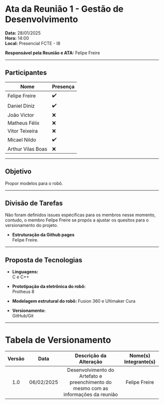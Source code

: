 # Ata da Reunião 1 - Gestão de Desenvolvimento

**Data:** 28/01/2025  
**Hora:** 14:00  
**Local:** Presencial FCTE - I8  

**Responsável pela Reunião e ATA:** Felipe Freire 

---

## Participantes

| Nome            | Presença |
|-----------------|----------|
| Felipe Freire     | ✔️    |
| Daniel Diniz      | ✔️    |
| João Victor       | ❌    |
| Matheus Félix     | ❌    |
| Vitor Teixeira    | ❌    |
| Micael Nildo      | ✔️    |
| Arthur Vilas Boas | ❌    |

---
## Objetivo

Propor modelos para o robô.

---
## Divisão de Tarefas

Não foram definidos issues espécificas para os membros nesse momento, contudo, o membro Felipe Freire se propós a ajustar os quesitos para o versionamento do projeto.

- **Estruturação da Github pages**  
  Felipe Freire.  

---
## Proposta de Tecnologias

- **Linguagens:**  
  C e C++  

- **Prototipação da eletrônica do robô:**  
  Protheus 8  

- **Modelagem estrutural do robô:** 
  Fusion 360 e Ultimaker Cura

- **Versionamento:**  
  GitHub/Git  

---
# Tabela de Versionamento 

| Versão | Data | Descrição da Alteração | Nome(s) Integrante(s) |
| :----: | :--: | :--------------------: | :-------------------: |
| 1.0 | 06/02/2025 | Desenvolvimento do Artefato e preenchimento do mesmo com as informações da reunião | Felipe Freire |
